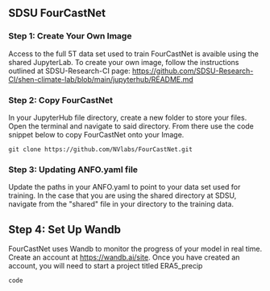 ## SDSU FourCastNet 

### Step 1: Create Your Own Image 

Access to the full 5T data set used to train FourCastNet is avaible using the shared JupyterLab. To create your own image, follow the instructions outlined at SDSU-Research-CI page: https://github.com/SDSU-Research-CI/shen-climate-lab/blob/main/jupyterhub/README.md

### Step 2: Copy FourCastNet 

In your JupyterHub file directory, create a new folder to store your files. Open the terminal and navigate to said directory. From there use the code snippet below to copy FourCastNet onto your Image. 
```
git clone https://github.com/NVlabs/FourCastNet.git
```

### Step 3: Updating ANFO.yaml file 

Update the paths in your ANFO.yaml to point to your data set used for training. In the case that you are using the shared directory at SDSU, navigate from the "shared" file in your directory to the training data.

## Step 4: Set Up Wandb 

FourCastNet uses Wandb to monitor the progress of your model in real time. Create an account at https://wandb.ai/site. Once you have created an account, you will need to start a project titled ERA5_precip 
```
code 
```

